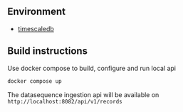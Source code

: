 ## Environment

- [timescaledb](https://github.com/timescale/timescaledb)

## Build instructions

Use docker compose to build, configure and run local api

```sh
docker compose up
```

The datasequence ingestion api will be available on `http://localhost:8082/api/v1/records`
